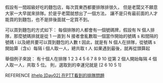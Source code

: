 假設有一間超級好吃的麵包店，每次買東西都要排隊排很久，
但是老闆又不願意大家一大早就來排隊。於是乎老闆就想出了一個方法，
讓不是只有最前面的人才能買的到麵包，也不是排後面就一定買不到。

可以買到麵包的方式如下：
每個排隊的人都會有一個號碼牌，假設有 N 個人排隊，那麼號碼排就是從 1 一直到 N
接者會亂數取一個當作開始的號碼 s 和間隔的號碼 i 以及總共要可以買到麵包的人數 t
因此，就是有 N 個人在排隊，從號碼 s 開始算（含s）每隔 i 個人取一人，總共取 t 人
如果遇到最後，就再從頭算起

舉個例子來說：
有十個人在排隊 1 2 3 4 5 6 7 8 9 10
從第 2 個人開始每隔 4 個人取一人，共取 5 位。
則，選取到的幸運兒就是 [2 6 10 5 1]

REFERENCE
<a href = "http://ithelp.ithome.com.tw/articles/10157688">ithelp [Day02] 在PTT看到的排隊問題</a>
